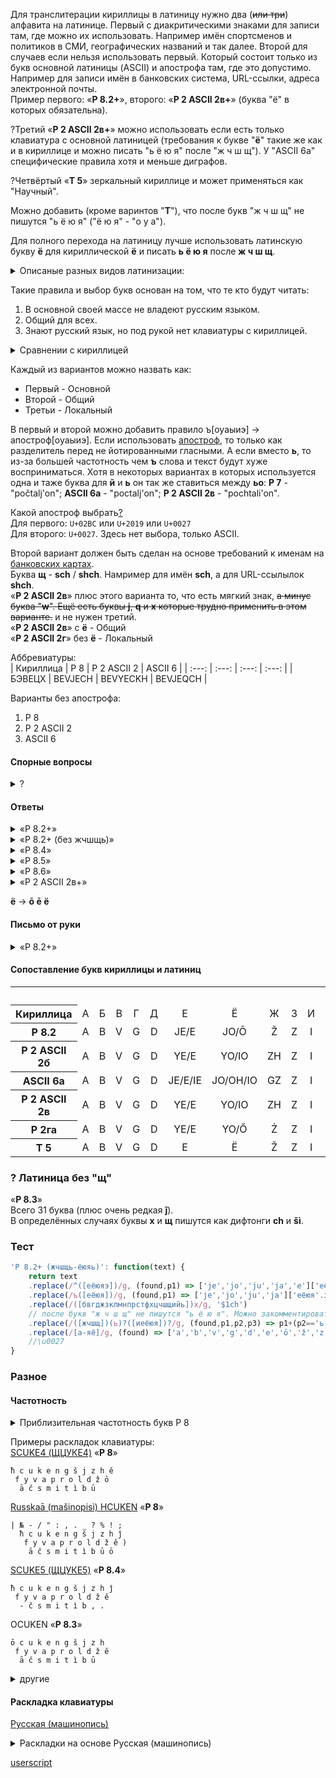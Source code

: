 Для транслитерации кириллицы в латиницу нужно два (~~или три~~) алфавита на латинице. Первый с диакритическими знаками для записи там, где можно их использовать. Например имён спортсменов и политиков в СМИ, географических названий и так далее. Второй для случаев если нельзя использовать первый. Который состоит только из букв основной латиницы (ASCII) и апострофа там, где это допустимо. Например для записи имён в банковских система, URL-ссылки, адреса электронной почты.  
Пример первого: «**Р 8.2+**», второго: «**Р 2 ASCII 2в+**» (буква "ё" в которых обязательна).

?Третий «**Р 2 ASCII 2в+**» можно использовать если есть только клавиатура с основной латиницей (требования к букве "**ё**" такие же как и в кириллице и можно писать "ь ё ю я" после "ж ч ш щ"). У "ASCII 6а" специфические правила хотя и меньше диграфов.

?Четвёртый «**Т 5**» зеркальный кириллице и может применяться как "Научный".

Можно добавить (кроме варинтов "**Т**"), что после букв "ж ч ш щ" не пишутся "ь ё ю я" ("ё ю я" - "о у а").

Для полного перехода на латиницу лучше использовать латинскую букву **ë** для кириллической **ё** и писать **ь ё ю я** после **ж ч ш щ**.

<details> 
  <summary>Описаные разных видов латинизации:</summary>

- ASCII - любые буквы из ASCII
- Т - одна буква кириллицы равна одной букве латиницы
- Р - романизация
- Р ASCII - латинизация по правилам английского языка
	
</details>

Такие правила и выбор букв основан на том, что те кто будут читать:
1. В основной своей массе не владеют русским языком.
2. Общий для всех.
3. Знают русский язык, но под рукой нет клавиатуры с кириллицей.

<details> 
  <summary>Сравнении с кириллицей</summary>

**Р 8.2**  
В тексте приблизительно на 1% больше букв, а объём в байта меньше на 45% в сравнении с кириллицей.
	
**ASCII 6а**  
В тексте приблизительно на 6% больше букв, а объём в байта меньше на 46% в сравнении с кириллицей.

**Р 2 ASCII 2в**  
В тексте приблизительно на 8% больше букв, а объём в байта меньше на 46% в сравнении с кириллицей.
	
</details>

Каждый из вариантов можно назвать как:
* Первый - Основной
* Второй - Общий
* Третьи - Локальный

В первый и второй можно добавить правило ъ[оуаыиэ] -> апостроф[оуаыиэ]. Если использовать [апостроф](https://en.wikipedia.org/wiki/Apostrophe#Unicode), то только как разделитель перед не йотированными гласными. А если вместо **ь**, то из-за большей частотность чем **ъ** слова и текст будут хуже восприниматься. Хотя в некоторых вариантах в которых используется одна и таже буква для **й** и **ь** он так же ставиться между **ьо**: **Р 7** - "počtalj'on"; **ASCII 6а** - "poctalj'on"; **Р 2 ASCII 2в** - "pochtali'on".

Какой апостроф выбрать[?](https://tedclancy.wordpress.com/2015/06/03/which-unicode-character-should-represent-the-english-apostrophe-and-why-the-unicode-committee-is-very-wrong/)  
Для первого: `U+02BC` или `U+2019` или `U+0027`  
Для второго: `U+0027`. Здесь нет выбора, только ASCII.

Второй вариант должен быть сделан на основе требований к именам на [банковских картах](https://stackoverflow.com/questions/2004532/credit-card-validation-can-card-name-contain-non-ascii-characters).  
Буква **щ** - **sch** / **shch**. Намример для имён **sch**, а для URL-ссылылок **shch**.  
«**Р 2 ASCII 2в**» плюс этого варианта то, что есть мягкий знак, ~~а минус буква "**w**". Ещё есть буквы **j**, **q** и **x** которые трудно применить в этом варианте.~~ и не нужен третий.  
«**Р 2 ASCII 2в**» с **ё** - Общий  
«**Р 2 ASCII 2г**» без **ё** - Локальный

Аббревиатуры:  
| Кириллица | Р 8 | Р 2 ASCII 2 | ASCII 6 |
| :---: | :---: | :---: | :---: |
| БЭВЕЦХ | BEVJECH | BEVYECKH | BEVJEQCH |

Варианты без апострофа:  
1. Р 8  
2. Р 2 ASCII 2  
3. ASCII 6

#### Спорные вопросы
<details>
  <summary>?</summary>
  
Для любого вида латиницы самые спорные вопросы:
- что использовать для буквы "**й**"
- что использовать для буквы "**х**"
- что использовать для буквы "**щ**"
- что использовать для буквы "**ы**"
- что использовать для буквы "**ь**"
- что использовать для буквы "**ё**"
- если используются йотированные гласные, то они  не пишутся в начале слова
- использовать или нет мягкие согласные
- после букв "**ж ч ш щ**" не пишутся "**ь ё ю я**"
- нужно ли использовать апостроф (для **ь** или **ъ**)
  
</details>

#### Ответы
<details>
  <summary>«Р 8.2+»</summary>
  
- для "й" в большинстве европейских и славянских языков используется "j"
- "х" после согласных, гласной "и" и "ь" - "сh" в остальных случаях "h". Так лучше смотрится "их" - "ich" / "ih"
- для "щ" - "ħ" лучше различается в тексте по сравнению с "ś ŝ ş" потому что не три одинаковые буквы с диакритикой или без, а только две
- для "ы" в большинстве славянских языков используется "y"
- для "ь" используется "ì" потому что лучше подходит для имён. Например "Darìā Natalìā". И лучше смотрится в конце слов в сравшнении с "î" očenì / očenî. Или другие производные буквы "i" например "î, ï". Минус этот буквы то, что в некоторых шрифтах трудно различать fì / fi - Sofìā / Sofiā
- йотированные гласные не пишутся в начале слов, а после твёрдого знака заменяют "ъе ъё ъю ъя" на "je jo ju ja"
- мягкие согласные не используют из-за малой их частотности и увеличения алфавита. Лучше использовать йотированные гласные "e ō ū ā" и мягкий знак "ì"
- после букв "ж ч ш щ" не пишутся "ь ё ю я". Легче читать
- для "ъ" используется "ĵ", а с физической клавиатуры набирается через AltGr + J или Ì. Хоть и частотность этого случая практически равна нулю лучше обойтись без апострофа который разделяет слово и ухудшает чтение. А апостроф оставить для ASCII варианта.

</details>

<details>
  <summary>«Р 8.2+ (без жчшщь)»</summary>

- нет букв ō ū ā
- после букв "ж ч ш щ" пишутся "ь ё ю я"

</details>

<details>
  <summary>«Р 8.4»</summary>

То же самое, что и «Р 8.2+», но  
Без "ō ū ā"  
Мягкость согласных обозначается буквой "ì"

</details>

<details>
  <summary>«Р 8.5»</summary>

? ж - ź, ĝ, j  
? х - h, x  
? ы - î, ŷ

Если заменить **î** на **ŷ**, то эта версия будет соответствовать версии «Общий (и Локальный): "Р 2 ASCII 2в+"», но с диакритическими знаками.

</details>

<details>
  <summary>«Р 8.6»</summary>

ч - c  
ш - x  
щ - w  
ц - q  
ж - j

</details>

<details>
  <summary>«Р 2 ASCII 2в+»</summary>

? щ - sx / shh / xh

</details>

**ё** -> **ō ē ë**

#### Письмо от руки

<details> 
  <summary>«Р 8.2+» </summary>

Буквы **ō ū ā ě č š ž ħ** пишутся с хвостиком и без диакритики  
**t** пишется с хвостиком и без черты  
**ì** как **ь** и без грависа  
**i** без точки  
**j** без точки
	
</details>

#### Сопоставление букв кириллицы и латиниц
<table>
   <tbody>
      <tr>
         <th colspan="34">Алфавит</th>
      </tr>
      <tr align=center>
         <th>Кириллица</th>
         <td>А</td>
         <td>Б</td>
         <td>В</td>
         <td>Г</td>
         <td>Д</td>
         <td>Е</td>
         <td>Ё</td>
         <td>Ж</td>
         <td>З</td>
         <td>И</td>
         <td>Й</td>
         <td>К</td>
         <td>Л</td>
         <td>М</td>
         <td>Н</td>
         <td>О</td>
         <td>П</td>
         <td>Р</td>
         <td>С</td>
         <td>Т</td>
         <td>У</td>
         <td>Ф</td>
         <td>Х</td>
         <td>Ц</td>
         <td>Ч</td>
         <td>Ш</td>
         <td>Щ</td>
         <td>Ъ</td>
         <td>Ы</td>
         <td>Ь</td>
         <td>Э</td>
         <td>Ю</td>
         <td>Я</td>
      </tr>
      <tr align=center>
         <th>Р 8.2</th>
         <td>A</td>
         <td>B</td>
         <td>V</td>
         <td>G</td>
         <td>D</td>
         <td>JE/E</td>
         <td>JO/Ō</td>
         <td>Ž</td>
         <td>Z</td>
         <td>I</td>
         <td>J</td>
         <td>K</td>
         <td>L</td>
         <td>M</td>
         <td>N</td>
         <td>O</td>
         <td>P</td>
         <td>R</td>
         <td>S</td>
         <td>T</td>
         <td>U</td>
         <td>F</td>
         <td>H/CH</td>
         <td>C</td>
         <td>Č</td>
         <td>Š</td>
         <td>Ħ</td>
         <td>Ĵ</td>
         <td>Y</td>
         <td>Ì</td>
         <td>E/Ě</td>
         <td>JU/Ū</td>
         <td>JA/Ā</td>
      </tr>
      <tr align=center>
         <th>Р 2 ASCII 2б</th>
         <td>A</td>
         <td>B</td>
         <td>V</td>
         <td>G</td>
         <td>D</td>
         <td>YE/E</td>
         <td>YO/IO</td>
         <td>ZH</td>
         <td>Z</td>
         <td>I</td>
         <td>Y</td>
         <td>K</td>
         <td>L</td>
         <td>M</td>
         <td>N</td>
         <td>O</td>
         <td>P</td>
         <td>R</td>
         <td>S</td>
         <td>T</td>
         <td>U</td>
         <td>F</td>
         <td>KH</td>
         <td>C</td>
         <td>CH</td>
         <td>SH</td>
         <td>SHCH</td>
         <td>-</td>
         <td>Y</td>
         <td>-</td>
         <td>E</td>
         <td>YU/IU</td>
         <td>YA/IA</td>
      </tr>
      <tr align=center>
         <th>ASCII 6а</th>
         <td>A</td>
         <td>B</td>
         <td>V</td>
         <td>G</td>
         <td>D</td>
         <td>JE/E/IE</td>
         <td>JO/OH/IO</td>
         <td>GZ</td>
         <td>Z</td>
         <td>I</td>
         <td>J</td>
         <td>K</td>
         <td>L</td>
         <td>M</td>
         <td>N</td>
         <td>O</td>
         <td>P</td>
         <td>R</td>
         <td>S</td>
         <td>T</td>
         <td>U</td>
         <td>F</td>
         <td>CH</td>
         <td>Q</td>
         <td>C</td>
         <td>X</td>
         <td>XH</td>
         <td>-</td>
         <td>Y</td>
         <td>J</td>
         <td>E/WE</td>
         <td>JU/UH/IU</td>
         <td>JA/AH/IA</td>
      </tr>
      <tr align=center>
         <th>Р 2 ASCII 2в</th>
         <td>A</td>
         <td>B</td>
         <td>V</td>
         <td>G</td>
         <td>D</td>
         <td>YE/E</td>
         <td>YO/IO</td>
         <td>ZH</td>
         <td>Z</td>
         <td>I</td>
         <td>Y</td>
         <td>K</td>
         <td>L</td>
         <td>M</td>
         <td>N</td>
         <td>O</td>
         <td>P</td>
         <td>R</td>
         <td>S</td>
         <td>T</td>
         <td>U</td>
         <td>F</td>
         <td>H/KH</td>
         <td>C</td>
         <td>CH</td>
         <td>SH</td>
         <td>SHH</td>
         <td>-</td>
         <td>Y</td>
         <td>I/E</td>
         <td>E/EU</td>
         <td>YU/IU</td>
         <td>YA/IA</td>
      </tr>
      <tr align=center>
         <th>Р 2га</th>
         <td>A</td>
         <td>B</td>
         <td>V</td>
         <td>G</td>
         <td>D</td>
         <td>YE/E</td>
         <td>YO/Ŏ</td>
         <td>Ż</td>
         <td>Z</td>
         <td>I</td>
         <td>Y</td>
         <td>K</td>
         <td>L</td>
         <td>M</td>
         <td>N</td>
         <td>O</td>
         <td>P</td>
         <td>R</td>
         <td>S</td>
         <td>T</td>
         <td>U</td>
         <td>F</td>
         <td>X</td>
         <td>C</td>
         <td>Ç</td>
         <td>Ş</td>
         <td>Ħ</td>
         <td>-</td>
         <td>Ȳ</td>
         <td>Ì</td>
         <td>E/Ê</td>
         <td>YU/Ŭ</td>
         <td>YA/Ă</td>
      </tr>
      <tr align=center>
         <th>Т 5</th>
         <td>A</td>
         <td>B</td>
         <td>V</td>
         <td>G</td>
         <td>D</td>
         <td>E</td>
         <td>Ë</td>
         <td>Ž</td>
         <td>Z</td>
         <td>I</td>
         <td>J</td>
         <td>K</td>
         <td>L</td>
         <td>M</td>
         <td>N</td>
         <td>O</td>
         <td>P</td>
         <td>R</td>
         <td>S</td>
         <td>T</td>
         <td>U</td>
         <td>F</td>
         <td>H</td>
         <td>C</td>
         <td>Č</td>
         <td>Š</td>
         <td>Ħ</td>
         <td>Ĵ</td>
         <td>Y</td>
         <td>Ì</td>
         <td>Ě</td>
         <td>Ū</td>
         <td>Ā</td>
      </tr>
   <tbody>
<table>

### ? Латиница без "щ"
«**Р 8.3**»  
Всего 31 буква (плюс очень редкая **ĵ**).  
В определённых случаях буквы **х** и **щ** пишутся как дифтонги **ch** и **šì**.

### Тест

```javascript
'Р 8.2+ (жчшщь-ёюяь)': function(text) {
	return text
	.replace(/^([еёюяэ])/g, (found,p1) => ['je','jo','ju','ja','e']['еёюяэ'.indexOf(p1)])
	.replace(/ъ([еёюя])/g, (found,p1) => ['je','jo','ju','ja']['еёюя'.indexOf(p1)])
	.replace(/([бвгджзклмнпрстфхцчшщийь])х/g, '$1ch')
	// после букв "ж ч ш щ" не пишутся "ь ё ю я". Можно закомментировать эту строку
	.replace(/([жчшщ])(ь)?([иеёюя])?/g, (found,p1,p2,p3) => p1+(p2=='ь'&&p3?'j':'')+(p3?'ieoua'['иеёюя'.indexOf(p3)]:''))
	.replace(/[а-яё]/g, (found) => ['a','b','v','g','d','e','ō','ž','z','i','j','k','l','m','n','o','p','r','s','t','u','f','h','c','č','š','ħ','ĵ','y','ì','ě','ū','ā']['абвгдеёжзийклмнопрстуфхцчшщъыьэюя'.indexOf(found)]);
	//\u0027
}
```

### Разное
	
#### Частотность
 <details>
  <summary>Приблизительная частотность букв Р 8</summary>

``` 
Буква	Ранг	%
o	1	10.726
a	2	9.168
e	3	8.281
n	4	6.482
t	5	6.422
i	6	6.203
s	7	5.109
l	8	4.487
v	9	4.194
r	10	4.117
k	11	3.651
m	12	3.478
d	13	2.927
p	14	2.895
u	15	2.844
ì	16	2.146
j	17	2.009
ā	18	1.751
č	19	1.712
y	20	1.619
b	21	1.568
z	22	1.539
g	23	1.476
ž	24	1.009
š	25	0.984
h	26	0.800
ō	27	0.648
c	28	0.611
ū	29	0.605
ħ	30	0.353
f	31	0.169
ě	32	0.015
		(306212)
```

</details>

Примеры раскладок клавиатуры:  
[SCUKE4 (ЩЦУКЕ4)](https://raw.githubusercontent.com/2k1dmg/c2l/main/files/RuSCUKE4.klc) «**Р 8**»

```
ħ c u k e n g š j z h ě
 f y v a p r o l d ž ō
  ā č s m i t ì b ū
```

[Russkaā (mašinopisì) HCUKEN](https://raw.githubusercontent.com/2k1dmg/c2l/main/files/RuHCUKENtw.klc) «**Р 8**»
```
| № - / " : , . _ ? % ! ;
  ħ c u k e n g š j z h ĵ
   f y v a p r o l d ž ě )
    ā č s m i t ì b ū ō
```	
[SCUKE5 (ЩЦУКЕ5)](https://raw.githubusercontent.com/2k1dmg/c2l/main/files/RuSCUKE5.klc) «**Р 8.4**»
```
ħ c u k e n g š j z h ĵ
 f y v a p r o l d ž ě
  - č s m i t ì b , .
```
	
OCUKEN «**Р 8.3**»
```
ō c u k e n g š j z h 
 f y v a p r o l d ž ě
  ā č s m i t ì b ū
```
	
<details>
  <summary>другие</summary>
  
[SCUKEN (ЩЦУКЕН)](https://raw.githubusercontent.com/2k1dmg/c2l/main/files/RuSCUKEN.klc) «**Р 2в**»

```
ŝ c u k e n g š y z x ê
 f î v a p r o l d ž ō
  ā č s m i t j b ū
```
 
[SCUKE2 (ЩЦУКЕ2)](https://raw.githubusercontent.com/2k1dmg/c2l/main/files/RuSCUKE2.klc) «**Р 2ва/б**»

```
ŝ c u k e n g š y z h ê
 f î v a p r o l d ž ō
  ā č s m i t j b ū
```

[SCUKE3 (ЩЦУКЕ3)](https://raw.githubusercontent.com/2k1dmg/c2l/main/files/RuSCUKE3.klc) «**Р 2ва/ба**»

```
  ź ŕ ď ś ń ľ ť
ŝ c u k e n g š y z h ê
 f î v a p r o l d ž ō
  ā č s m i t j b ū
```

[ECUKEN (ЭЦУКЕН)](https://raw.githubusercontent.com/2k1dmg/c2l/main/files/RuECUKEN.klc) «**Р 2б**»

```
ê c u k e n g š y z h
 f î v a p r o l d ž ō
  ā č s m i t j b ū
```
  
</details>
	
#### Раскладка клавиатуры
[Русская (машинопись)](https://ru.wikipedia.org/wiki/%D0%99%D0%A6%D0%A3%D0%9A%D0%95%D0%9D#%D0%A0%D1%83%D1%81%D1%81%D0%BA%D0%B0%D1%8F_(%D0%BC%D0%B0%D1%88%D0%B8%D0%BD%D0%BE%D0%BF%D0%B8%D1%81%D1%8C))

<details>
  <summary>Раскладки на основе Русская (машинопись)</summary>

**Татарская**
```
| № - / " : , . _ ? % ! ;
 й ө у к е н г ш ә з х ү
  ф ы в а п р о л д ң э
   я ч с м и т җ б ю һ
```

</details>
 
[userscript](https://greasyfork.org/scripts/21717)
